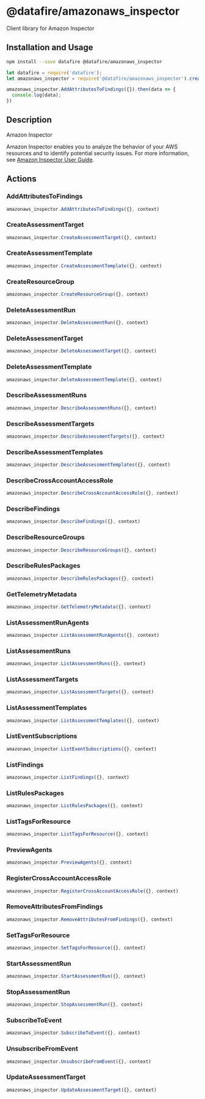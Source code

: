 # @datafire/amazonaws_inspector

Client library for Amazon Inspector

## Installation and Usage
```bash
npm install --save datafire @datafire/amazonaws_inspector
```

```js
let datafire = require('datafire');
let amazonaws_inspector = require('@datafire/amazonaws_inspector').create();

amazonaws_inspector.AddAttributesToFindings({}).then(data => {
  console.log(data);
})
```

## Description
<fullname>Amazon Inspector</fullname> <p>Amazon Inspector enables you to analyze the behavior of your AWS resources and to identify potential security issues. For more information, see <a href="http://docs.aws.amazon.com/inspector/latest/userguide/inspector_introduction.html"> Amazon Inspector User Guide</a>.</p>

## Actions
### AddAttributesToFindings



```js
amazonaws_inspector.AddAttributesToFindings({}, context)
```


### CreateAssessmentTarget



```js
amazonaws_inspector.CreateAssessmentTarget({}, context)
```


### CreateAssessmentTemplate



```js
amazonaws_inspector.CreateAssessmentTemplate({}, context)
```


### CreateResourceGroup



```js
amazonaws_inspector.CreateResourceGroup({}, context)
```


### DeleteAssessmentRun



```js
amazonaws_inspector.DeleteAssessmentRun({}, context)
```


### DeleteAssessmentTarget



```js
amazonaws_inspector.DeleteAssessmentTarget({}, context)
```


### DeleteAssessmentTemplate



```js
amazonaws_inspector.DeleteAssessmentTemplate({}, context)
```


### DescribeAssessmentRuns



```js
amazonaws_inspector.DescribeAssessmentRuns({}, context)
```


### DescribeAssessmentTargets



```js
amazonaws_inspector.DescribeAssessmentTargets({}, context)
```


### DescribeAssessmentTemplates



```js
amazonaws_inspector.DescribeAssessmentTemplates({}, context)
```


### DescribeCrossAccountAccessRole



```js
amazonaws_inspector.DescribeCrossAccountAccessRole({}, context)
```


### DescribeFindings



```js
amazonaws_inspector.DescribeFindings({}, context)
```


### DescribeResourceGroups



```js
amazonaws_inspector.DescribeResourceGroups({}, context)
```


### DescribeRulesPackages



```js
amazonaws_inspector.DescribeRulesPackages({}, context)
```


### GetTelemetryMetadata



```js
amazonaws_inspector.GetTelemetryMetadata({}, context)
```


### ListAssessmentRunAgents



```js
amazonaws_inspector.ListAssessmentRunAgents({}, context)
```


### ListAssessmentRuns



```js
amazonaws_inspector.ListAssessmentRuns({}, context)
```


### ListAssessmentTargets



```js
amazonaws_inspector.ListAssessmentTargets({}, context)
```


### ListAssessmentTemplates



```js
amazonaws_inspector.ListAssessmentTemplates({}, context)
```


### ListEventSubscriptions



```js
amazonaws_inspector.ListEventSubscriptions({}, context)
```


### ListFindings



```js
amazonaws_inspector.ListFindings({}, context)
```


### ListRulesPackages



```js
amazonaws_inspector.ListRulesPackages({}, context)
```


### ListTagsForResource



```js
amazonaws_inspector.ListTagsForResource({}, context)
```


### PreviewAgents



```js
amazonaws_inspector.PreviewAgents({}, context)
```


### RegisterCrossAccountAccessRole



```js
amazonaws_inspector.RegisterCrossAccountAccessRole({}, context)
```


### RemoveAttributesFromFindings



```js
amazonaws_inspector.RemoveAttributesFromFindings({}, context)
```


### SetTagsForResource



```js
amazonaws_inspector.SetTagsForResource({}, context)
```


### StartAssessmentRun



```js
amazonaws_inspector.StartAssessmentRun({}, context)
```


### StopAssessmentRun



```js
amazonaws_inspector.StopAssessmentRun({}, context)
```


### SubscribeToEvent



```js
amazonaws_inspector.SubscribeToEvent({}, context)
```


### UnsubscribeFromEvent



```js
amazonaws_inspector.UnsubscribeFromEvent({}, context)
```


### UpdateAssessmentTarget



```js
amazonaws_inspector.UpdateAssessmentTarget({}, context)
```


